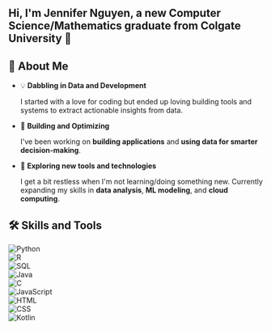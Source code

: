 ## Hi, I'm Jennifer Nguyen, a new Computer Science/Mathematics graduate from Colgate University 👋

## 🚀 About Me
- 💡 **Dabbling in Data and Development**
  
  I started with a love for coding but ended up loving building tools and systems to extract actionable insights from data.
- 🌱 **Building and Optimizing**
  
  I've been working on **building applications** and **using data for smarter decision-making**. 
- 🎯 **Exploring new tools and technologies**
  
  I get a bit restless when I'm not learning/doing something new. Currently expanding my skills in **data analysis**, **ML modeling**, and **cloud computing**.

## 🛠️ Skills and Tools
![Python](https://img.shields.io/badge/Python-3.9-blue?style=flat-square&logo=python&logoColor=white)  
![R](https://img.shields.io/badge/R-Data%20Analysis-blue?style=flat-square&logo=r&logoColor=white)  
![SQL](https://img.shields.io/badge/SQL-Data%20Querying-9cf?style=flat-square&logo=mysql&logoColor=white)  
![Java](https://img.shields.io/badge/Java-Backend-orange?style=flat-square&logo=java&logoColor=white)  
![C](https://img.shields.io/badge/C-Low%20Level-yellow?style=flat-square&logo=c&logoColor=white)  
![JavaScript](https://img.shields.io/badge/JavaScript-Frontend%2FBackend-yellow?style=flat-square&logo=javascript&logoColor=white)  
![HTML](https://img.shields.io/badge/HTML-Structure-orange?style=flat-square&logo=html5&logoColor=white)  
![CSS](https://img.shields.io/badge/CSS-Styling-blue?style=flat-square&logo=css3&logoColor=white)  
![Kotlin](https://img.shields.io/badge/Kotlin-Mobile%20Development-purple?style=flat-square&logo=kotlin&logoColor=white)  

<!--
**jenniferngx/jenniferngx** is a ✨ _special_ ✨ repository because its `README.md` (this file) appears on your GitHub profile.

Here are some ideas to get you started:

- 🔭 I’m currently working on ...
- 🌱 I’m currently learning ...
- 👯 I’m looking to collaborate on ...
- 🤔 I’m looking for help with ...
- 💬 Ask me about ...
- 📫 How to reach me: ...
- 😄 Pronouns: ...
- ⚡ Fun fact: ...
-->
